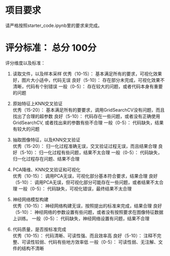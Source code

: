 # 项目要求
请严格按照starter_code.ipynb里的要求来完成。 


# 评分标准： 总分 100分

评分维度以及标准：                             
1. 读取文件，以及样本采样
优秀（10-15）： 基本满足所有的要求，可视化效果好，图片大小适中，代码无误
良好（5-10）： 存在部分未完成，可视化效果不清晰，代码有个别错误
一般（0-5）： 存在较大的问题，或者代码本身有重要的问题

2. 原始特征上KNN交叉验证           
优秀（15-20）： 基本满足所有的要要求，调用GridSearchCV没有问题，而且找出了合理的超参数
良好（5-10）： 代码存在一些问题，或者没有正确使用GridSearchCV, 或者找出来的参数有些不合理
一般（0-5）： 代码缺失，结果有较大的问题

3. 抽取图像特征，以及KNN交叉验证      
优秀（15-20）： 归一化过程准确无误，交叉验证过程无误，而且结果合理
良好（5-10）： 归一化过程有些问题，结果不太合理
一般（0-5）： 代码缺失，归一化过程存在问题、结果不合理

4. PCA降维、KNN交叉验证和可视化     
优秀（10-15）： 调用PCA无误，可视化部分基本符合要求，结果合理
良好（5-10）： 调用PCA无误，但可视化部分可能存在一些问题，或者结果不太合理
一般（0-5）： 代码缺失，可视化错误，最终结果不太合理

5. 神经网络模型构建               
优秀（10-15）： 神经网络构建无误，按照提出的标准来完成，结果合理
良好（5-10）： 神经网络的参数设置有些问题，或者没有按照要求在图像特征数据上训练。
一般（0-5）： 代码缺失，神经网络设置有问题，结果不合理


6. 代码质量，是否按标准完成         
优秀（10-15）： 代码清晰、可读性强、而且效率高
良好（5-10）： 注释不完整、可读性较弱、代码有些地方效率低
一般（0-5）： 可读性弱、无注解、文件的结构不清晰
 
